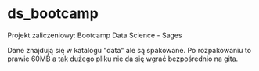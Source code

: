 # ds_bootcamp
Projekt zaliczeniowy: Bootcamp Data Science - Sages

Dane znajdują się w katalogu "data" ale są spakowane. Po rozpakowaniu to prawie 60MB a tak dużego pliku nie da się wgrać bezpośrednio na gita.

